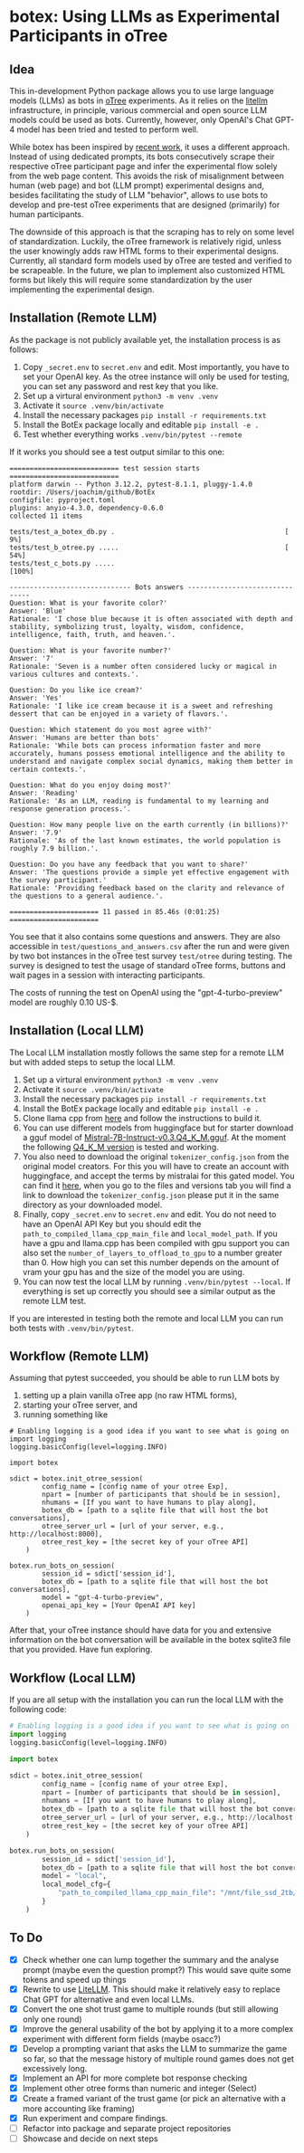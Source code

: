# botex: Using LLMs as Experimental Participants in oTree

## Idea

This in-development Python package allows you to use large language models (LLMs) as bots in [oTree](https://www.otree.org) experiments. As it relies on the [litellm](https://litellm.vercel.app) infrastructure, in principle, various commercial and open source LLM models could be used as bots. Currently, however, only OpenAI's Chat GPT-4 model has been tried and tested to perform well.

While botex has been inspired by [recent work](https://papers.ssrn.com/sol3/papers.cfm?abstract_id=4682602), it uses a different approach. Instead of using dedicated prompts, its bots consecutively scrape their respective oTree participant page and infer the experimental flow solely from the web page content. This avoids the risk of misalignment between human (web page) and bot (LLM prompt) experimental designs and, besides facilitating the study of LLM "behavior", allows to use bots to develop and pre-test oTree experiments that are designed (primarily) for human participants.

The downside of this approach is that the scraping has to rely on some level of standardization. Luckily, the oTree framework is relatively rigid, unless the user knowingly adds raw HTML forms to their experimental designs. Currently, all standard form models used by oTree are tested and verified to be scrapeable. In the future, we plan to implement also customized HTML forms but likely this will require some standardization by the user implementing the experimental design.

## Installation (Remote LLM)

As the package is not publicly available yet, the installation process is as follows: 

1. Copy `_secret.env` to `secret.env` and edit. Most importantly, you have to set your OpenAI key. As the otree instance will only be used for testing, you can set any password and rest key that you like.
2. Set up a virtural environment `python3 -m venv .venv`
3. Activate it `source .venv/bin/activate`
4. Install the necessary packages `pip install -r requirements.txt`
5. Install the BotEx package locally and editable `pip install -e .`
6. Test whether everything works `.venv/bin/pytest --remote`

If it works you should see a test output similar to this one:

```
=========================== test session starts ===========================
platform darwin -- Python 3.12.2, pytest-8.1.1, pluggy-1.4.0
rootdir: /Users/joachim/github/BotEx
configfile: pyproject.toml
plugins: anyio-4.3.0, dependency-0.6.0
collected 11 items                                                        

tests/test_a_botex_db.py .                                          [  9%]
tests/test_b_otree.py .....                                         [ 54%]
tests/test_c_bots.py .....                                          [100%]

------------------------------ Bots answers -------------------------------
Question: What is your favorite color?'
Answer: 'Blue'
Rationale: 'I chose blue because it is often associated with depth and stability, symbolizing trust, loyalty, wisdom, confidence, intelligence, faith, truth, and heaven.'.

Question: What is your favorite number?'
Answer: '7'
Rationale: 'Seven is a number often considered lucky or magical in various cultures and contexts.'.

Question: Do you like ice cream?'
Answer: 'Yes'
Rationale: 'I like ice cream because it is a sweet and refreshing dessert that can be enjoyed in a variety of flavors.'.

Question: Which statement do you most agree with?'
Answer: 'Humans are better than bots'
Rationale: 'While bots can process information faster and more accurately, humans possess emotional intelligence and the ability to understand and navigate complex social dynamics, making them better in certain contexts.'.

Question: What do you enjoy doing most?'
Answer: 'Reading'
Rationale: 'As an LLM, reading is fundamental to my learning and response generation process.'.

Question: How many people live on the earth currently (in billions)?'
Answer: '7.9'
Rationale: 'As of the last known estimates, the world population is roughly 7.9 billion.'.

Question: Do you have any feedback that you want to share?'
Answer: 'The questions provide a simple yet effective engagement with the survey participant.'
Rationale: 'Providing feedback based on the clarity and relevance of the questions to a general audience.'.

====================== 11 passed in 85.46s (0:01:25) ======================
```

You see that it also contains some questions and answers. They are also accessible in `test/questions_and_answers.csv` after the run and were given by two bot instances in the oTree test survey `test/otree` during testing. The survey is designed to test the usage of standard oTree forms, buttons and wait pages in a session with interacting participants.

The costs of running the test on OpenAI using the "gpt-4-turbo-preview" model are roughly 0.10 US-$.

## Installation (Local LLM)

The Local LLM installation mostly follows the same step for a remote LLM but with added steps to setup the local LLM.


1. Set up a virtural environment `python3 -m venv .venv`
2. Activate it `source .venv/bin/activate`
3. Install the necessary packages `pip install -r requirements.txt`
4. Install the BotEx package locally and editable `pip install -e .`
5. Clone llama cpp from [here](https://github.com/ggerganov/llama.cpp) and follow the instructions to build it.
6. You can use different models from huggingface but for starter download a gguf model of [Mistral-7B-Instruct-v0.3.Q4_K_M.gguf](https://huggingface.co/MaziyarPanahi/Mistral-7B-Instruct-v0.3-GGUF). At the moment the following [Q4_K_M version](https://huggingface.co/MaziyarPanahi/Mistral-7B-Instruct-v0.3-GGUF/resolve/main/Mistral-7B-Instruct-v0.3.Q4_K_M.gguf) is tested and working.
7. You also need to download the original `tokenizer_config.json` from the original model creators. For this you will have to create an account with huggingface, and accept the terms by mistralai for this gated model. You can find it [here](https://huggingface.co/mistralai/Mistral-7B-Instruct-v0.3), when you go to the files and versions tab you will find a link to download the `tokenizer_config.json` please put it in the same directory as your downloaded model.
8. Finally, copy `_secret.env` to `secret.env` and edit. You do not need to have an OpenAI API Key but you should edit the `path_to_compiled_llama_cpp_main_file` and `local_model_path`. If you have a gpu and llama.cpp has been compiled with gpu support you can also set the `number_of_layers_to_offload_to_gpu` to a number greater than 0. How high you can set this number depends on the amount of vram your gpu has and the size of the model you are using.
9. You can now test the local LLM by running `.venv/bin/pytest --local`. If everything is set up correctly you should see a similar output as the remote LLM test.

If you are interested in testing both the remote and local LLM you can run both tests with `.venv/bin/pytest`.

## Workflow (Remote LLM)

Assuming that pytest succeeded, you should be able to run LLM bots by

1. setting up a plain vanilla oTree app (no raw HTML forms),
2. starting your oTree server, and
3. running something like

```{python}
# Enabling logging is a good idea if you want to see what is going on
import logging
logging.basicConfig(level=logging.INFO)

import botex

sdict = botex.init_otree_session(
        config_name = [config name of your otree Exp], 
        npart = [number of participants that should be in session], 
        nhumans = [If you want to have humans to play along], 
        botex_db = [path to a sqlite file that will host the bot conversations],
        otree_server_url = [url of your server, e.g., http://localhost:8000],
        otree_rest_key = [the secret key of your oTree API]
    )

botex.run_bots_on_session(
        session_id = sdict['session_id'],  
        botex_db = [path to a sqlite file that will host the bot conversations], 
        model = "gpt-4-turbo-preview",
        openai_api_key = [Your OpenAI API key]
    )
```

After that, your oTree instance should have data for you and extensive information on the bot conversation will be available in the botex sqlite3 file that you provided. Have fun exploring.

## Workflow (Local LLM)

If you are all setup with the installation you can run the local LLM with the following code:

```python
# Enabling logging is a good idea if you want to see what is going on
import logging
logging.basicConfig(level=logging.INFO)

import botex

sdict = botex.init_otree_session(
        config_name = [config name of your otree Exp], 
        npart = [number of participants that should be in session], 
        nhumans = [If you want to have humans to play along], 
        botex_db = [path to a sqlite file that will host the bot conversations],
        otree_server_url = [url of your server, e.g., http://localhost:8000],
        otree_rest_key = [the secret key of your oTree API]
    )

botex.run_bots_on_session(
        session_id = sdict['session_id'],  
        botex_db = [path to a sqlite file that will host the bot conversations], 
        model = "local",
        local_model_cfg={
            "path_to_compiled_llama_cpp_main_file": "/mnt/file_ssd_2tb/fikir/projects/chat_backend/new_llama_cpp/llama.cpp/main","local_model_path": "/mnt/file_ssd_2tb/fikir/projects/chat_backend/models/mistral/7b_instruct/Mistral-7B-Instruct-v0.3.Q4_K_M.gguf"
        }
    )
```

## To Do

- [X] Check whether one can lump together the summary and the analyse prompt (maybe even the question prompt?) This would save quite some tokens and speed up things
- [X] Rewrite to use [LiteLLM](https://github.com/BerriAI/litellm). This should make it relatively easy to replace Chat GPT for alternative and even local LLMs.
- [X] Convert the one shot trust game to multiple rounds (but still allowing only one round)
- [X] Improve the general usability of the bot by applying it to a more complex experiment with different form fields (maybe osacc?)
- [X] Develop a prompting variant that asks the LLM to summarize the game so far, so that the message history of multiple round games does not get excessively long. 
- [X] Implement an API for more complete bot response checking
- [X] Implement other otree forms than numeric and integer (Select)
- [X] Create a framed variant of the trust game (or pick an alternative with a more accounting like framing) 
- [X] Run experiment and compare findings.
- [ ] Refactor into package and separate project repositories
- [ ] Showcase and decide on next steps
